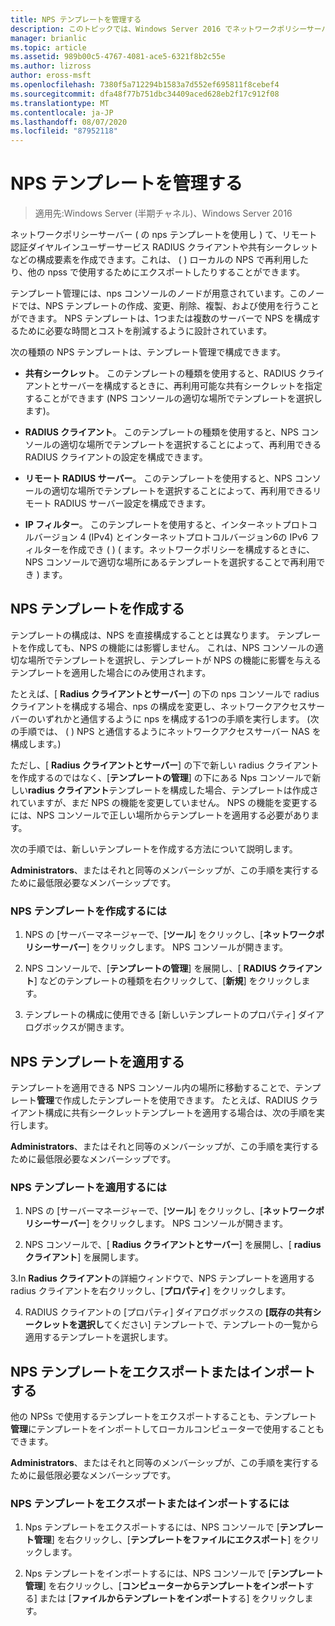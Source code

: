 ```yaml
---
title: NPS テンプレートを管理する
description: このトピックでは、Windows Server 2016 でネットワークポリシーサーバーの NPS テンプレートを作成、適用、エクスポート、およびインポートする方法について説明します。
manager: brianlic
ms.topic: article
ms.assetid: 989b00c5-4767-4081-ace5-6321f8b2c55e
ms.author: lizross
author: eross-msft
ms.openlocfilehash: 7380f5a712294b1583a7d552ef695811f8cebef4
ms.sourcegitcommit: dfa48f77b751dbc34409aced628eb2f17c912f08
ms.translationtype: MT
ms.contentlocale: ja-JP
ms.lasthandoff: 08/07/2020
ms.locfileid: "87952118"
---
```

# <a name="manage-nps-templates"></a>NPS テンプレートを管理する

>適用先:Windows Server (半期チャネル)、Windows Server 2016

ネットワークポリシーサーバー \( の nps テンプレートを使用し \) て、リモート認証ダイヤルインユーザーサービス RADIUS クライアントや共有シークレットなどの構成要素を作成できます。これは、 \( \) ローカルの NPS で再利用したり、他の npss で使用するためにエクスポートしたりすることができます。

テンプレート管理には、nps コンソールのノードが用意されています。このノードでは、NPS テンプレートの作成、変更、削除、複製、および使用を行うことができます。 NPS テンプレートは、1つまたは複数のサーバーで NPS を構成するために必要な時間とコストを削減するように設計されています。

次の種類の NPS テンプレートは、テンプレート管理で構成できます。

- **共有シークレット**。 このテンプレートの種類を使用すると、RADIUS クライアントとサーバーを構成するときに、再利用可能な共有シークレットを指定することができます (NPS コンソールの適切な場所でテンプレートを選択します)。

- **RADIUS クライアント**。 このテンプレートの種類を使用すると、NPS コンソールの適切な場所でテンプレートを選択することによって、再利用できる RADIUS クライアントの設定を構成できます。

- **リモート RADIUS サーバー**。 このテンプレートを使用すると、NPS コンソールの適切な場所でテンプレートを選択することによって、再利用できるリモート RADIUS サーバー設定を構成できます。

- **IP フィルター**。 このテンプレートを使用すると、インターネットプロトコルバージョン 4 (IPv4) とインターネットプロトコルバージョン6の IPv6 フィルターを作成でき \( \) \( ます。ネットワークポリシーを構成するときに、NPS コンソールで適切な場所にあるテンプレートを選択することで再利用でき \) ます。

## <a name="create-an-nps-template"></a>NPS テンプレートを作成する

テンプレートの構成は、NPS を直接構成することとは異なります。 テンプレートを作成しても、NPS の機能には影響しません。 これは、NPS コンソールの適切な場所でテンプレートを選択し、テンプレートが NPS の機能に影響を与えるテンプレートを適用した場合にのみ使用されます。

たとえば、[ **Radius クライアントとサーバー**] の下の nps コンソールで radius クライアントを構成する場合、nps の構成を変更し、ネットワークアクセスサーバーのいずれかと通信するように nps を構成する1つの手順を実行します。 \(次の手順では、 \( \) NPS と通信するようにネットワークアクセスサーバー NAS を構成します。\)

ただし、[ **Radius クライアントとサーバー**] の下で新しい radius クライアントを作成するのではなく、[**テンプレートの管理**] の下にある Nps コンソールで新しい**radius クライアント**テンプレートを構成した場合、テンプレートは作成されていますが、まだ NPS の機能を変更していません。 NPS の機能を変更するには、NPS コンソールで正しい場所からテンプレートを適用する必要があります。

次の手順では、新しいテンプレートを作成する方法について説明します。

**Administrators**、またはそれと同等のメンバーシップが、この手順を実行するために最低限必要なメンバーシップです。

### <a name="to-create-an-nps-template"></a>NPS テンプレートを作成するには


1. NPS の [サーバーマネージャーで、[**ツール**] をクリックし、[**ネットワークポリシーサーバー**] をクリックします。 NPS コンソールが開きます。

2. NPS コンソールで、[**テンプレートの管理**] を展開し、[ **RADIUS クライアント**] などのテンプレートの種類を右クリックして、[**新規**] をクリックします。

3. テンプレートの構成に使用できる [新しいテンプレートのプロパティ] ダイアログボックスが開きます。

## <a name="apply-an-nps-template"></a>NPS テンプレートを適用する

テンプレートを適用できる NPS コンソール内の場所に移動することで、テンプレート**管理**で作成したテンプレートを使用できます。 たとえば、RADIUS クライアント構成に共有シークレットテンプレートを適用する場合は、次の手順を実行します。

**Administrators**、またはそれと同等のメンバーシップが、この手順を実行するために最低限必要なメンバーシップです。

### <a name="to-apply-an-nps-template"></a>NPS テンプレートを適用するには

1. NPS の [サーバーマネージャーで、[**ツール**] をクリックし、[**ネットワークポリシーサーバー**] をクリックします。 NPS コンソールが開きます。

2. NPS コンソールで、[ **Radius クライアントとサーバー**] を展開し、[ **radius クライアント**] を展開します。

3.In **Radius クライアント**の詳細ウィンドウで、NPS テンプレートを適用する radius クライアントを右クリックし、[**プロパティ**] をクリックします。

4. RADIUS クライアントの [プロパティ] ダイアログボックスの **[既存の共有シークレットを選択し**てください] テンプレートで、テンプレートの一覧から適用するテンプレートを選択します。

## <a name="export-or-import-nps-templates"></a>NPS テンプレートをエクスポートまたはインポートする

他の NPSs で使用するテンプレートをエクスポートすることも、テンプレート**管理**にテンプレートをインポートしてローカルコンピューターで使用することもできます。

**Administrators**、またはそれと同等のメンバーシップが、この手順を実行するために最低限必要なメンバーシップです。

### <a name="to-export-or-import-nps-templates"></a>NPS テンプレートをエクスポートまたはインポートするには

1. Nps テンプレートをエクスポートするには、NPS コンソールで [**テンプレート管理**] を右クリックし、[**テンプレートをファイルにエクスポート**] をクリックします。

2. Nps テンプレートをインポートするには、NPS コンソールで [**テンプレート管理**] を右クリックし、[**コンピューターからテンプレートをインポート**する] または [**ファイルからテンプレートをインポート**する] をクリックします。


